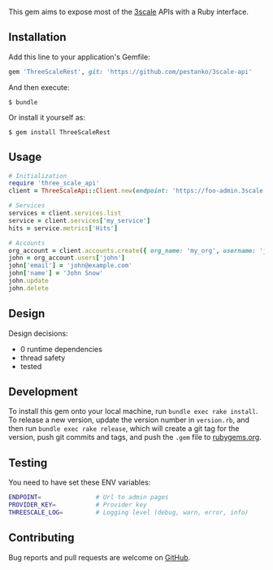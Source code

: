 This gem aims to expose most of the [3scale](http://3scale.net) APIs with a Ruby interface.


## Installation

Add this line to your application's Gemfile:

```ruby
gem 'ThreeScaleRest', git: 'https://github.com/pestanko/3scale-api'
```

And then execute:

    $ bundle

Or install it yourself as:

    $ gem install ThreeScaleRest

## Usage

```ruby
# Initialization
require 'three_scale_api'
client = ThreeScaleApi::Client.new(endpoint: 'https://foo-admin.3scale.net', provider_key: 'foobar', log_level: 'debug')

# Services
services = client.services.list
service = client.services['my_service']
hits = service.metrics['Hits']

# Accounts
org_account = client.accounts.create({ org_name: 'my_org', username: 'john' })
john = org_account.users['john']
john['email'] = 'john@example.com'
john['name'] = 'John Snow'
john.update
john.delete
```

## Design

Design decisions:

* 0 runtime dependencies
* thread safety
* tested

## Development

To install this gem onto your local machine, run `bundle exec rake install`. 
To release a new version, update the version number in `version.rb`, and then run `bundle exec rake release`, which will create a git tag for the version, push git commits and tags, and push the `.gem` file to [rubygems.org](https://rubygems.org).

## Testing
You need to have set these ENV variables:
```bash
ENDPOINT=               # Url to admin pages
PROVIDER_KEY=           # Provider key
THREESCALE_LOG=         # Logging level (debug, warn, error, info)

```

## Contributing

Bug reports and pull requests are welcome on [GitHub](https://github.com/pestanko/3scale-api).
